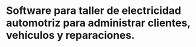 <h1>Software para taller de electricidad automotriz para administrar clientes, vehículos y reparaciones.</h1>
